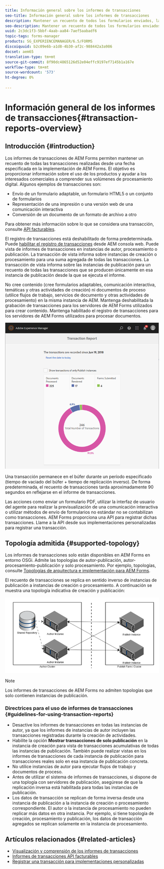 ```yaml
---
title: Información general sobre los informes de transacciones
seo-title: Información general sobre los informes de transacciones
description: Mantener un recuento de todos los formularios enviados, la comunicación interactiva procesada, los Documentos convertidos a un formato a otro y mucho más
seo-description: Mantener un recuento de todos los formularios enviados, la comunicación interactiva procesada, los Documentos convertidos a un formato a otro y mucho más
uuid: 2c3dc1f3-5bbf-4aab-aa84-7aef5aabadf6
topic-tags: forms-manager
products: SG_EXPERIENCEMANAGER/6.5/FORMS
discoiquuid: b2c09e6b-a1d8-4b30-af2c-988442a3a986
docset: aem65
translation-type: tm+mt
source-git-commit: 8f90dc4865126d52e04effc9197ef7145b1a167e
workflow-type: tm+mt
source-wordcount: '573'
ht-degree: 0%

---
```



# Información general de los informes de transacciones{#transaction-reports-overview}

## Introducción {#introduction}

Los informes de transacciones de AEM Forms permiten mantener un recuento de todas las transacciones realizadas desde una fecha especificada en la implementación de AEM Forms. El objetivo es proporcionar información sobre el uso de los productos y ayudar a los interesados comerciales a comprender sus volúmenes de procesamiento digital. Algunos ejemplos de transacciones son:

* Envío de un formulario adaptable, un formulario HTML5 o un conjunto de formularios
* Representación de una impresión o una versión web de una comunicación interactiva
* Conversión de un documento de un formato de archivo a otro

Para obtener más información sobre lo que se considera una transacción, consulte [API facturables](../../forms/using/transaction-reports-billable-apis.md).

El registro de transacciones está deshabilitado de forma predeterminada. Puede [habilitar el registro de transacciones](../../forms/using/viewing-and-understanding-transaction-reports.md#setting-up-transaction-reports) desde AEM consola web. Puede vista de informes de transacciones en instancias de autor, procesamiento o publicación. La transacción de vista informa sobre instancias de creación o procesamiento para una suma agregada de todas las transacciones. La transacción de vista informa sobre las instancias de publicación para un recuento de todas las transacciones que se producen únicamente en esa instancia de publicación desde la que se ejecuta el informe.

No cree contenido (cree formularios adaptables, comunicación interactiva, temáticas y otras actividades de creación) ni documentos de proceso (utilice flujos de trabajo, servicios de documento y otras actividades de procesamiento) en la misma instancia de AEM. Mantenga deshabilitada la grabación de transacciones para los servidores de AEM Forms utilizados para crear contenido. Mantenga habilitado el registro de transacciones para los servidores de AEM Forms utilizados para procesar documentos.

![sample-transaction-report-author-1](assets/sample-transaction-report-author-1.png)

Una transacción permanece en el búfer durante un período especificado (tiempo de vaciado del búfer + tiempo de replicación inverso). De forma predeterminada, el recuento de transacciones tarda aproximadamente 90 segundos en reflejarse en el informe de transacciones.

Las acciones como enviar un formulario PDF, utilizar la interfaz de usuario del agente para realizar la previsualización de una comunicación interactiva o utilizar métodos de envío de formularios no estándar no se contabilizan como transacciones. AEM Forms proporciona una API para registrar dichas transacciones. Llame a la API desde sus implementaciones personalizadas para registrar una transacción.

## Topología admitida {#supported-topology}

Los informes de transacciones solo están disponibles en AEM Forms en entorno OSGi. Admite las topologías de autor-publicación, autor-procesamiento-publicación y solo procesamiento. Por ejemplo, topologías, consulte [Topologías de arquitectura e implementación para AEM Forms](../../forms/using/transaction-reports-overview.md).

El recuento de transacciones se replica en sentido inverso de instancias de publicación a instancias de creación o procesamiento. A continuación se muestra una topología indicativa de creación y publicación:

![simple-author-publish-topología](assets/simple-author-publish-topology.png)

>[!NOTE]
>
>Los informes de transacciones de AEM Forms no admiten topologías que solo contienen instancias de publicación.

### Directrices para el uso de informes de transacciones {#guidelines-for-using-transaction-reports}

* Desactive los informes de transacciones en todas las instancias de autor, ya que los informes de instancias de autor incluyen las transacciones registradas durante la creación de actividades.
* Habilite la opción **Mostrar transacciones de solo publicación** en la instancia de creación para vista de transacciones acumulativas de todas las instancias de publicación. También puede realizar vistas en los informes de transacciones de cada instancia de publicación para transacciones reales solo en esa instancia de publicación concreta.
* No utilice instancias de autor para ejecutar flujos de trabajo y documentos de proceso.
* Antes de utilizar el sistema de informes de transacciones, si dispone de una toplogía con servidores de publicación, asegúrese de que la replicación inversa está habilitada para todas las instancias de publicación.
* Los datos de transacción se replican de forma inversa desde una instancia de publicación a la instancia de creación o procesamiento correspondiente. El autor o la instancia de procesamiento no pueden replicar más datos en otra instancia. Por ejemplo, si tiene topología de creación, procesamiento y publicación, los datos de transacción agregados se replican solamente en la instancia de procesamiento.

## Artículos relacionados {#related-articles}

* [Visualización y comprensión de los informes de transacciones](../../forms/using/viewing-and-understanding-transaction-reports.md)
* [Informes de transacciones API facturables](../../forms/using/transaction-reports-billable-apis.md)
* [Registrar una transacción para implementaciones personalizadas](/help/forms/using/record-transaction-custom-implementation.md)

